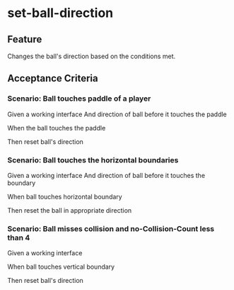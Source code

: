 # set-ball-direction

## Feature

Changes the ball's direction based
on the conditions met.

## Acceptance Criteria

### Scenario: Ball touches paddle of a player

Given a working interface
And direction of ball before it touches the paddle

When the ball touches the paddle

Then reset ball's direction

### Scenario: Ball touches the horizontal boundaries

Given a working interface
And direction of ball before it touches the
boundary

When ball touches horizontal boundary

Then reset the ball in appropriate direction

### Scenario: Ball misses collision and no-Collision-Count less than 4

Given a working interface

When ball touches vertical boundary

Then reset ball's direction
